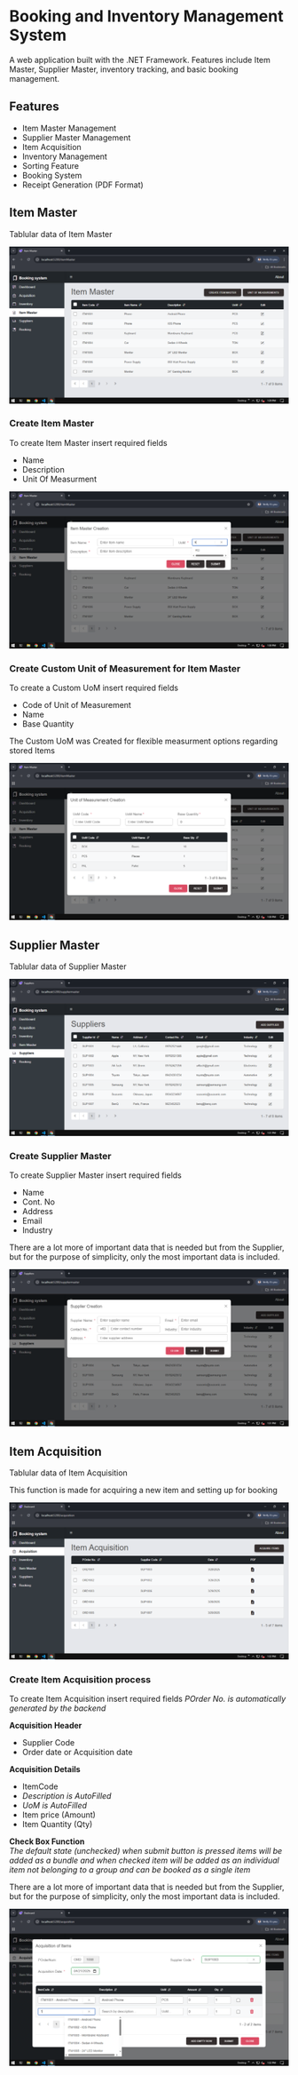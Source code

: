 # Booking and Inventory Management System

A web application built with the .NET Framework. Features include Item Master, Supplier Master, inventory tracking, and basic booking management.

## Features

- Item Master Management
- Supplier Master Management
- Item Acquisition
- Inventory Management
- Sorting Feature
- Booking System
- Receipt Generation (PDF Format)

## Item Master

Tablular data of Item Master

![ItemMaster Table](Screenshots/Item%20Master%20Table.PNG)

### Create Item Master

To create Item Master insert required fields
- Name
- Description
- Unit Of Measurment

![ItemMaster Table](Screenshots/Item%20Master%20Create.PNG)

### Create Custom Unit of Measurement for Item Master

To create a Custom UoM insert required fields
- Code of Unit of Measurement
- Name
- Base Quantity

The Custom UoM was Created for flexible measurment options regarding stored Items

![ItemMaster Table](Screenshots/Item%20Master%20Uom.PNG)


## Supplier Master

Tablular data of Supplier Master

![ItemMaster Table](Screenshots/Supplier%20Master%20Table.PNG)

### Create Supplier Master

To create Supplier Master insert required fields
- Name
- Cont. No
- Address
- Email
- Industry

There are a lot more of important data that is needed but from the Supplier, but for the purpose of simplicity, only the most important data is included.

![ItemMaster Table](Screenshots/Supplier%20Master%20Create.PNG)


## Item Acquisition

Tablular data of Item Acquisition

This function is made for acquiring a new item and setting up for booking

![ItemMaster Table](Screenshots/Item%20Acquisition%20Table.PNG)

### Create Item Acquisition process

To create Item Acquisition insert required fields
*POrder No. is automatically generated by the backend*

**Acquisition Header**
- Supplier Code
- Order date or Acquisition date

**Acquisition Details**
- ItemCode
- *Description is AutoFilled*
- *UoM is AutoFilled*
- Item price (Amount)
- Item Quantity (Qty)

**Check Box Function** </br>
*The default state (unchecked) when submit button is pressed items will be added as a bundle 
and when checked item will be added as an individual item not belonging to a group and can be
booked as a single item*

There are a lot more of important data that is needed but from the Supplier, but for the purpose of simplicity, only the most important data is included.

![ItemMaster Table](Screenshots/Item%20Acquisition%20Create.PNG)
